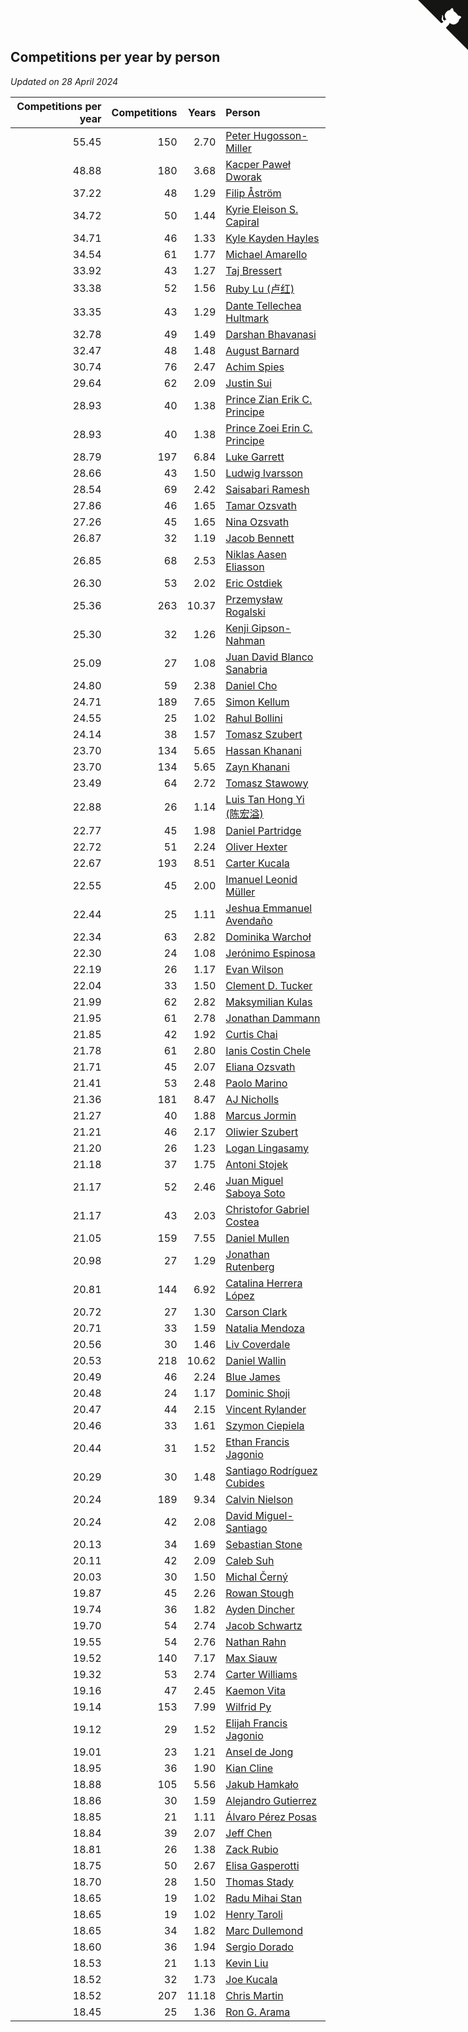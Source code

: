 ## Competitions per year by person

*Updated on 28 April 2024*

| Competitions per year | Competitions | Years | Person |
| ---: | ---: | ---: | :--- |
| 55.45 | 150 | 2.70 | [Peter Hugosson-Miller](https://www.worldcubeassociation.org/persons/2021HUGO01) |
| 48.88 | 180 | 3.68 | [Kacper Paweł Dworak](https://www.worldcubeassociation.org/persons/2020DWOR01) |
| 37.22 | 48 | 1.29 | [Filip Åström](https://www.worldcubeassociation.org/persons/2023ASTR01) |
| 34.72 | 50 | 1.44 | [Kyrie Eleison S. Capiral](https://www.worldcubeassociation.org/persons/2022CAPI02) |
| 34.71 | 46 | 1.33 | [Kyle Kayden Hayles](https://www.worldcubeassociation.org/persons/2022HAYL02) |
| 34.54 | 61 | 1.77 | [Michael Amarello](https://www.worldcubeassociation.org/persons/2022AMAR09) |
| 33.92 | 43 | 1.27 | [Taj Bressert](https://www.worldcubeassociation.org/persons/2023BRES01) |
| 33.38 | 52 | 1.56 | [Ruby Lu (卢红)](https://www.worldcubeassociation.org/persons/2022LURU01) |
| 33.35 | 43 | 1.29 | [Dante Tellechea Hultmark](https://www.worldcubeassociation.org/persons/2023HULT01) |
| 32.78 | 49 | 1.49 | [Darshan Bhavanasi](https://www.worldcubeassociation.org/persons/2022BHAV01) |
| 32.47 | 48 | 1.48 | [August Barnard](https://www.worldcubeassociation.org/persons/2022BARN21) |
| 30.74 | 76 | 2.47 | [Achim Spies](https://www.worldcubeassociation.org/persons/2021SPIE01) |
| 29.64 | 62 | 2.09 | [Justin Sui](https://www.worldcubeassociation.org/persons/2022SUIJ01) |
| 28.93 | 40 | 1.38 | [Prince Zian Erik C. Principe](https://www.worldcubeassociation.org/persons/2022PRIN08) |
| 28.93 | 40 | 1.38 | [Prince Zoei Erin C. Principe](https://www.worldcubeassociation.org/persons/2022PRIN09) |
| 28.79 | 197 | 6.84 | [Luke Garrett](https://www.worldcubeassociation.org/persons/2017GARR05) |
| 28.66 | 43 | 1.50 | [Ludwig Ivarsson](https://www.worldcubeassociation.org/persons/2022IVAR01) |
| 28.54 | 69 | 2.42 | [Saisabari Ramesh](https://www.worldcubeassociation.org/persons/2021RAME01) |
| 27.86 | 46 | 1.65 | [Tamar Ozsvath](https://www.worldcubeassociation.org/persons/2022OZSV04) |
| 27.26 | 45 | 1.65 | [Nina Ozsvath](https://www.worldcubeassociation.org/persons/2022OZSV03) |
| 26.87 | 32 | 1.19 | [Jacob Bennett](https://www.worldcubeassociation.org/persons/2023BENN04) |
| 26.85 | 68 | 2.53 | [Niklas Aasen Eliasson](https://www.worldcubeassociation.org/persons/2021ELIA01) |
| 26.30 | 53 | 2.02 | [Eric Ostdiek](https://www.worldcubeassociation.org/persons/2022OSTD01) |
| 25.36 | 263 | 10.37 | [Przemysław Rogalski](https://www.worldcubeassociation.org/persons/2013ROGA02) |
| 25.30 | 32 | 1.26 | [Kenji Gipson-Nahman](https://www.worldcubeassociation.org/persons/2023GIPS01) |
| 25.09 | 27 | 1.08 | [Juan David Blanco Sanabria](https://www.worldcubeassociation.org/persons/2023SANA04) |
| 24.80 | 59 | 2.38 | [Daniel Cho](https://www.worldcubeassociation.org/persons/2021CHOD01) |
| 24.71 | 189 | 7.65 | [Simon Kellum](https://www.worldcubeassociation.org/persons/2016KELL12) |
| 24.55 | 25 | 1.02 | [Rahul Bollini](https://www.worldcubeassociation.org/persons/2023BOLL01) |
| 24.14 | 38 | 1.57 | [Tomasz Szubert](https://www.worldcubeassociation.org/persons/2022SZUB02) |
| 23.70 | 134 | 5.65 | [Hassan Khanani](https://www.worldcubeassociation.org/persons/2018KHAN26) |
| 23.70 | 134 | 5.65 | [Zayn Khanani](https://www.worldcubeassociation.org/persons/2018KHAN28) |
| 23.49 | 64 | 2.72 | [Tomasz Stawowy](https://www.worldcubeassociation.org/persons/2021STAW01) |
| 22.88 | 26 | 1.14 | [Luis Tan Hong Yi (陈宏溢)](https://www.worldcubeassociation.org/persons/2023YILU01) |
| 22.77 | 45 | 1.98 | [Daniel Partridge](https://www.worldcubeassociation.org/persons/2022PART02) |
| 22.72 | 51 | 2.24 | [Oliver Hexter](https://www.worldcubeassociation.org/persons/2022HEXT01) |
| 22.67 | 193 | 8.51 | [Carter Kucala](https://www.worldcubeassociation.org/persons/2015KUCA01) |
| 22.55 | 45 | 2.00 | [Imanuel Leonid Müller](https://www.worldcubeassociation.org/persons/2022MULL02) |
| 22.44 | 25 | 1.11 | [Jeshua Emmanuel Avendaño](https://www.worldcubeassociation.org/persons/2023AVEN01) |
| 22.34 | 63 | 2.82 | [Dominika Warchoł](https://www.worldcubeassociation.org/persons/2021WARC01) |
| 22.30 | 24 | 1.08 | [Jerónimo Espinosa](https://www.worldcubeassociation.org/persons/2023ESPI07) |
| 22.19 | 26 | 1.17 | [Evan Wilson](https://www.worldcubeassociation.org/persons/2023WILS11) |
| 22.04 | 33 | 1.50 | [Clement D. Tucker](https://www.worldcubeassociation.org/persons/2022TUCK09) |
| 21.99 | 62 | 2.82 | [Maksymilian Kulas](https://www.worldcubeassociation.org/persons/2021KULA02) |
| 21.95 | 61 | 2.78 | [Jonathan Dammann](https://www.worldcubeassociation.org/persons/2021DAMM01) |
| 21.85 | 42 | 1.92 | [Curtis Chai](https://www.worldcubeassociation.org/persons/2022CHAI02) |
| 21.78 | 61 | 2.80 | [Ianis Costin Chele](https://www.worldcubeassociation.org/persons/2021CHEL01) |
| 21.71 | 45 | 2.07 | [Eliana Ozsvath](https://www.worldcubeassociation.org/persons/2022OZSV01) |
| 21.41 | 53 | 2.48 | [Paolo Marino](https://www.worldcubeassociation.org/persons/2021MARI04) |
| 21.36 | 181 | 8.47 | [AJ Nicholls](https://www.worldcubeassociation.org/persons/2015NICH04) |
| 21.27 | 40 | 1.88 | [Marcus Jormin](https://www.worldcubeassociation.org/persons/2022JORM01) |
| 21.21 | 46 | 2.17 | [Oliwier Szubert](https://www.worldcubeassociation.org/persons/2022SZUB01) |
| 21.20 | 26 | 1.23 | [Logan Lingasamy](https://www.worldcubeassociation.org/persons/2023LING02) |
| 21.18 | 37 | 1.75 | [Antoni Stojek](https://www.worldcubeassociation.org/persons/2022STOJ03) |
| 21.17 | 52 | 2.46 | [Juan Miguel Saboya Soto](https://www.worldcubeassociation.org/persons/2021SOTO01) |
| 21.17 | 43 | 2.03 | [Christofor Gabriel Costea](https://www.worldcubeassociation.org/persons/2022COST03) |
| 21.05 | 159 | 7.55 | [Daniel Mullen](https://www.worldcubeassociation.org/persons/2016MULL04) |
| 20.98 | 27 | 1.29 | [Jonathan Rutenberg](https://www.worldcubeassociation.org/persons/2023RUTE01) |
| 20.81 | 144 | 6.92 | [Catalina Herrera López](https://www.worldcubeassociation.org/persons/2017LOPE31) |
| 20.72 | 27 | 1.30 | [Carson Clark](https://www.worldcubeassociation.org/persons/2023CLAR02) |
| 20.71 | 33 | 1.59 | [Natalia Mendoza](https://www.worldcubeassociation.org/persons/2022MEND24) |
| 20.56 | 30 | 1.46 | [Liv Coverdale](https://www.worldcubeassociation.org/persons/2022COVE02) |
| 20.53 | 218 | 10.62 | [Daniel Wallin](https://www.worldcubeassociation.org/persons/2013WALL03) |
| 20.49 | 46 | 2.24 | [Blue James](https://www.worldcubeassociation.org/persons/2022JAME01) |
| 20.48 | 24 | 1.17 | [Dominic Shoji](https://www.worldcubeassociation.org/persons/2023SHOJ01) |
| 20.47 | 44 | 2.15 | [Vincent Rylander](https://www.worldcubeassociation.org/persons/2022RYLA01) |
| 20.46 | 33 | 1.61 | [Szymon Ciepiela](https://www.worldcubeassociation.org/persons/2022CIEP01) |
| 20.44 | 31 | 1.52 | [Ethan Francis Jagonio](https://www.worldcubeassociation.org/persons/2022JAGO03) |
| 20.29 | 30 | 1.48 | [Santiago Rodríguez Cubides](https://www.worldcubeassociation.org/persons/2022CUBI01) |
| 20.24 | 189 | 9.34 | [Calvin Nielson](https://www.worldcubeassociation.org/persons/2014NIEL03) |
| 20.24 | 42 | 2.08 | [David Miguel-Santiago](https://www.worldcubeassociation.org/persons/2022MIGU02) |
| 20.13 | 34 | 1.69 | [Sebastian Stone](https://www.worldcubeassociation.org/persons/2022STON09) |
| 20.11 | 42 | 2.09 | [Caleb Suh](https://www.worldcubeassociation.org/persons/2022SUHC01) |
| 20.03 | 30 | 1.50 | [Michal Černý](https://www.worldcubeassociation.org/persons/2022CERN03) |
| 19.87 | 45 | 2.26 | [Rowan Stough](https://www.worldcubeassociation.org/persons/2022STOU01) |
| 19.74 | 36 | 1.82 | [Ayden Dincher](https://www.worldcubeassociation.org/persons/2022DINC01) |
| 19.70 | 54 | 2.74 | [Jacob Schwartz](https://www.worldcubeassociation.org/persons/2021SCHW01) |
| 19.55 | 54 | 2.76 | [Nathan Rahn](https://www.worldcubeassociation.org/persons/2021RAHN01) |
| 19.52 | 140 | 7.17 | [Max Siauw](https://www.worldcubeassociation.org/persons/2017SIAU02) |
| 19.32 | 53 | 2.74 | [Carter Williams](https://www.worldcubeassociation.org/persons/2021WILL06) |
| 19.16 | 47 | 2.45 | [Kaemon Vita](https://www.worldcubeassociation.org/persons/2021VITA01) |
| 19.14 | 153 | 7.99 | [Wilfrid Py](https://www.worldcubeassociation.org/persons/2016PYWI01) |
| 19.12 | 29 | 1.52 | [Elijah Francis Jagonio](https://www.worldcubeassociation.org/persons/2022JAGO02) |
| 19.01 | 23 | 1.21 | [Ansel de Jong](https://www.worldcubeassociation.org/persons/2023JONG01) |
| 18.95 | 36 | 1.90 | [Kian Cline](https://www.worldcubeassociation.org/persons/2022CLIN01) |
| 18.88 | 105 | 5.56 | [Jakub Hamkało](https://www.worldcubeassociation.org/persons/2018HAMK01) |
| 18.86 | 30 | 1.59 | [Alejandro Gutierrez](https://www.worldcubeassociation.org/persons/2022GUTI09) |
| 18.85 | 21 | 1.11 | [Álvaro Pérez Posas](https://www.worldcubeassociation.org/persons/2023POSA01) |
| 18.84 | 39 | 2.07 | [Jeff Chen](https://www.worldcubeassociation.org/persons/2022CHEN19) |
| 18.81 | 26 | 1.38 | [Zack Rubio](https://www.worldcubeassociation.org/persons/2022RUBI10) |
| 18.75 | 50 | 2.67 | [Elisa Gasperotti](https://www.worldcubeassociation.org/persons/2021GASP01) |
| 18.70 | 28 | 1.50 | [Thomas Stady](https://www.worldcubeassociation.org/persons/2022STAD01) |
| 18.65 | 19 | 1.02 | [Radu Mihai Stan](https://www.worldcubeassociation.org/persons/2023STAN09) |
| 18.65 | 19 | 1.02 | [Henry Taroli](https://www.worldcubeassociation.org/persons/2023TARO01) |
| 18.65 | 34 | 1.82 | [Marc Dullemond](https://www.worldcubeassociation.org/persons/2022DULL01) |
| 18.60 | 36 | 1.94 | [Sergio Dorado](https://www.worldcubeassociation.org/persons/2022CORR05) |
| 18.53 | 21 | 1.13 | [Kevin Liu](https://www.worldcubeassociation.org/persons/2023LIUK02) |
| 18.52 | 32 | 1.73 | [Joe Kucala](https://www.worldcubeassociation.org/persons/2022KUCA01) |
| 18.52 | 207 | 11.18 | [Chris Martin](https://www.worldcubeassociation.org/persons/2013MART03) |
| 18.45 | 25 | 1.36 | [Ron G. Arama](https://www.worldcubeassociation.org/persons/2022ARAM01) |


<a href="https://github.com/jonatanklosko/wca_statistics" class="github-corner" aria-label="View source on Github"><svg width="80" height="80" viewBox="0 0 250 250" style="fill:#151513; color:#fff; position: absolute; top: 0; border: 0; right: 0;" aria-hidden="true"><path d="M0,0 L115,115 L130,115 L142,142 L250,250 L250,0 Z"></path><path d="M128.3,109.0 C113.8,99.7 119.0,89.6 119.0,89.6 C122.0,82.7 120.5,78.6 120.5,78.6 C119.2,72.0 123.4,76.3 123.4,76.3 C127.3,80.9 125.5,87.3 125.5,87.3 C122.9,97.6 130.6,101.9 134.4,103.2" fill="currentColor" style="transform-origin: 130px 106px;" class="octo-arm"></path><path d="M115.0,115.0 C114.9,115.1 118.7,116.5 119.8,115.4 L133.7,101.6 C136.9,99.2 139.9,98.4 142.2,98.6 C133.8,88.0 127.5,74.4 143.8,58.0 C148.5,53.4 154.0,51.2 159.7,51.0 C160.3,49.4 163.2,43.6 171.4,40.1 C171.4,40.1 176.1,42.5 178.8,56.2 C183.1,58.6 187.2,61.8 190.9,65.4 C194.5,69.0 197.7,73.2 200.1,77.6 C213.8,80.2 216.3,84.9 216.3,84.9 C212.7,93.1 206.9,96.0 205.4,96.6 C205.1,102.4 203.0,107.8 198.3,112.5 C181.9,128.9 168.3,122.5 157.7,114.1 C157.9,116.9 156.7,120.9 152.7,124.9 L141.0,136.5 C139.8,137.7 141.6,141.9 141.8,141.8 Z" fill="currentColor" class="octo-body"></path></svg></a><style>.github-corner:hover .octo-arm{animation:octocat-wave 560ms ease-in-out}@keyframes octocat-wave{0%,100%{transform:rotate(0)}20%,60%{transform:rotate(-25deg)}40%,80%{transform:rotate(10deg)}}@media (max-width:500px){.github-corner:hover .octo-arm{animation:none}.github-corner .octo-arm{animation:octocat-wave 560ms ease-in-out}}</style>
